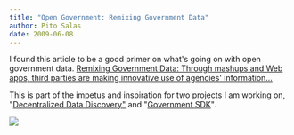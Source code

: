 ```yaml
---
title: "Open Government: Remixing Government Data"
author: Pito Salas
date: 2009-06-08
---
```




I found this article to be a good primer on what's going on with open
government data. [Remixing Government Data: Through mashups and Web apps,
third parties are making innovative use of agencies'
information…](<http://gcn.com/Articles/2009/05/04/Data-democratized.aspx?p=1>)

This is part of the impetus and inspiration for two projects I am working on,
"[Decentralized Data Discovery"](</2009/04/13/geeky-how-datarss-might-work/>)
and "[Government SDK](<http://github.com/pitosalas/govsdk/tree/master>)".  
[ ](<http://gcn.com/Articles/2009/05/04/Data-democratized.aspx?p=1>)

![](https://i0.wp.com/img.zemanta.com/pixy.gif?w=584)


